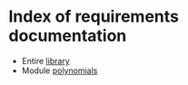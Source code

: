 # Index of requirements documentation

* Entire [library](./RE000_library_requirements.md)
* Module [polynomials](./RE001_polynomials_requirements.md)
